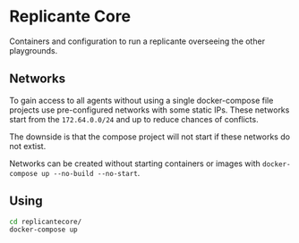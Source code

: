 Replicante Core
===============
Containers and configuration to run a replicante overseeing the other playgrounds.


Networks
--------
To gain access to all agents without using a single docker-compose file
projects use pre-configured networks with some static IPs.
These networks start from the `172.64.0.0/24` and up to reduce chances of conflicts.

The downside is that the compose project will not start if these networks do not extist.

Networks can be created without starting containers or images with `docker-compose up --no-build --no-start`.


Using
-----
```bash
cd replicantecore/
docker-compose up
```
